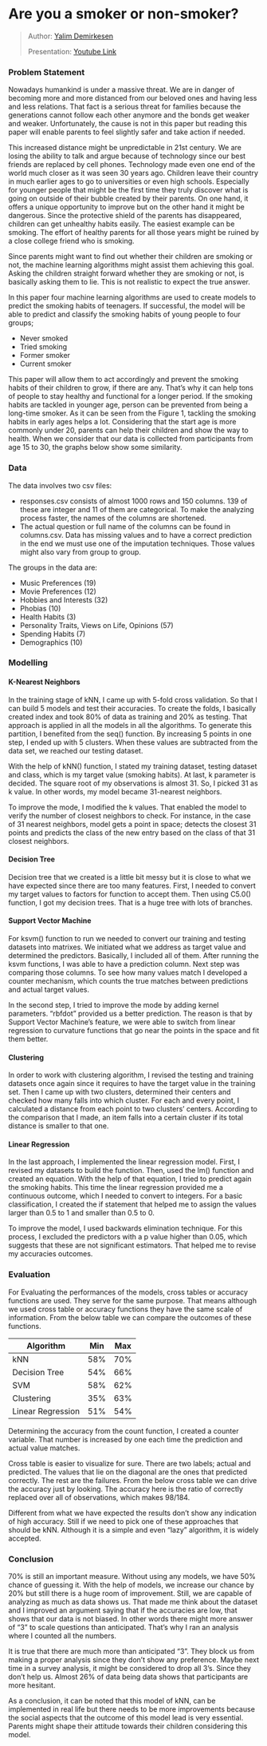 # Are you a smoker or non-smoker?
> Author: [Yalim Demirkesen](https://github.com/demirkeseny) 
>
> Presentation: [Youtube Link](https://www.youtube.com/watch?v=hFZSm_e9tMc&t=6s)



### Problem Statement

Nowadays humankind is under a massive threat. We are in danger of becoming more and more
distanced from our beloved ones and having less and less relations. That fact is a serious threat for
families because the generations cannot follow each other anymore and the bonds get weaker and
weaker. Unfortunately, the cause is not in this paper but reading this paper will enable parents to feel
slightly safer and take action if needed.

This increased distance might be unpredictable in 21st century. We are losing the ability to talk and
argue because of technology since our best friends are replaced by cell phones. Technology made even
one end of the world much closer as it was seen 30 years ago. Children leave their country in much
earlier ages to go to universities or even high schools. Especially for younger people that might be the
first time they truly discover what is going on outside of their bubble created by their parents. On one
hand, it offers a unique opportunity to improve but on the other hand it might be dangerous. Since the
protective shield of the parents has disappeared, children can get unhealthy habits easily. The easiest
example can be smoking. The effort of healthy parents for all those years might be ruined by a close
college friend who is smoking.

Since parents might want to find out whether their children are smoking or not, the machine learning
algorithms might assist them achieving this goal. Asking the children straight forward whether they are
smoking or not, is basically asking them to lie. This is not realistic to expect the true answer.

In this paper four machine learning algorithms are used to create models to predict the smoking habits
of teenagers. If successful, the model will be able to predict and classify the smoking habits of young
people to four groups;

- Never smoked
- Tried smoking
- Former smoker
- Current smoker

This paper will allow them to act accordingly and prevent the smoking habits of their children to grow, if
there are any. That’s why it can help tons of people to stay healthy and functional for a longer period. If
the smoking habits are tackled in younger age, person can be prevented from being a long-time smoker.
As it can be seen from the Figure 1, tackling the smoking habits in early ages helps a lot. Considering that
the start age is more commonly under 20, parents can help their children and show the way to health.
When we consider that our data is collected from participants from age 15 to 30, the graphs below show
some similarity.

### Data

The data involves two csv files:

- responses.csv consists of almost 1000 rows and 150 columns. 139 of these are integer and 11 of
  them are categorical. To make the analyzing process faster, the names of the columns are
  shortened.
- The actual question or full name of the columns can be found in columns.csv.
  Data has missing values and to have a correct prediction in the end we must use one of the imputation
  techniques. Those values might also vary from group to group. 

The groups in the data are:

- Music Preferences (19)
- Movie Preferences (12)
- Hobbies and Interests (32)
- Phobias (10)
- Health Habits (3)
- Personality Traits, Views on Life, Opinions (57)
- Spending Habits (7)
- Demographics (10)

### Modelling

#### K-Nearest Neighbors

In the training stage of kNN, I came up with 5-fold cross validation. So that I can build 5 models and test their accuracies. To create the folds, I basically created index and took 80% of data as training and 20% as
testing. That approach is applied in all the models in all the algorithms. To generate this partition, I
benefited from the seq() function. By increasing 5 points in one step, I ended up with 5 clusters. When
these values are subtracted from the data set, we reached our testing dataset.

With the help of kNN() function, I stated my training dataset, testing dataset and class, which is my
target value (smoking habits). At last, k parameter is decided. The square root of my observations is
almost 31. So, I picked 31 as k value. In other words, my model became 31-nearest neighbors.

To improve the mode, I modified the k values. That enabled the model to verify the number of closest
neighbors to check. For instance, in the case of 31 nearest neighbors, model gets a point in space;
detects the closest 31 points and predicts the class of the new entry based on the class of that 31 closest
neighbors.

#### Decision Tree

Decision tree that we created is a little bit messy but it is close to what we have expected since there are
too many features. First, I needed to convert my target values to factors for function to accept them.
Then using C5.0() function, I got my decision trees. That is a huge tree with lots of branches. 

#### Support Vector Machine

For ksvm() function to run we needed to convert our training and testing datasets into matrixes. We
initiated what we address as target value and determined the predictors. Basically, I included all of
them. After running the ksvm functions, I was able to have a prediction column. Next step was
comparing those columns. To see how many values match I developed a counter mechanism, which
counts the true matches between predictions and actual target values.

In the second step, I tried to improve the mode by adding kernel parameters. “rbfdot” provided us a
better prediction. The reason is that by Support Vector Machine’s feature, we were able to switch from
linear regression to curvature functions that go near the points in the space and fit them better.

#### Clustering

In order to work with clustering algorithm, I revised the testing and training datasets once again since it
requires to have the target value in the training set. Then I came up with two clusters, determined their
centers and checked how many falls into which cluster. For each and every point, I calculated a distance
from each point to two clusters’ centers. According to the comparison that I made, an item falls into a
certain cluster if its total distance is smaller to that one.

#### Linear Regression

In the last approach, I implemented the linear regression model. First, I revised my datasets to build the
function. Then, used the lm() function and created an equation. With the help of that equation, I tried to
predict again the smoking habits. This time the linear regression provided me a continuous outcome,
which I needed to convert to integers. For a basic classification, I created the if statement that helped
me to assign the values larger than 0.5 to 1 and smaller than 0.5 to 0.

To improve the model, I used backwards elimination technique. For this process, I excluded the
predictors with a p value higher than 0.05, which suggests that these are not significant estimators. That
helped me to revise my accuracies outcomes.

### Evaluation

For Evaluating the performances of the models, cross tables or accuracy functions are used. They serve
for the same purpose. That means although we used cross table or accuracy functions they have the
same scale of information. From the below table we can compare the outcomes of these functions.

| Algorithm         | Min  | Max  |
| ----------------- | ---- | ---- |
| kNN               | 58%  | 70%  |
| Decision Tree     | 54%  | 66%  |
| SVM               | 58%  | 62%  |
| Clustering        | 35%  | 63%  |
| Linear Regression | 51%  | 54%  |

Determining the accuracy from the count function, I created a counter variable. That number is
increased by one each time the prediction and actual value matches.

Cross table is easier to visualize for sure. There are two labels; actual and predicted. The values that lie
on the diagonal are the ones that predicted correctly. The rest are the failures. From the below cross
table we can drive the accuracy just by looking. The accuracy here is the ratio of correctly replaced over
all of observations, which makes 98/184.

Different from what we have expected the results don’t show any indication of high accuracy. Still if we
need to pick one of these approaches that should be kNN. Although it is a simple and even “lazy”
algorithm, it is widely accepted.

### Conclusion

70% is still an important measure. Without using any models, we have 50% chance of guessing it. With
the help of models, we increase our chance by 20% but still there is a huge room of improvement. Still,
we are capable of analyzing as much as data shows us. That made me think about the dataset and I
improved an argument saying that if the accuracies are low, that shows that our data is not biased. In
other words there might more answer of “3” to scale questions than anticipated. That’s why I ran an
analysis where I counted all the numbers. 

It is true that there are much more than anticipated “3”. They block us from making a proper analysis
since they don’t show any preference. Maybe next time in a survey analysis, it might be considered to
drop all 3’s. Since they don’t help us. Almost 26% of data being data shows that participants are more
hesitant.

As a conclusion, it can be noted that this model of kNN, can be implemented in real life but there needs
to be more improvements because the social aspects that the outcome of this model lead is very
essential. Parents might shape their attitude towards their children considering this model.

